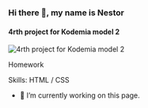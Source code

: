### Hi there 👋, my name is Nestor
#### 4rth project for Kodemia model 2
![4rth project for Kodemia model 2](https://arturssmirnovs.github.io/github-profile-readme-generator/images/banner.png)

Homework

Skills: HTML / CSS

- 🔭 I’m currently working on this page. 




